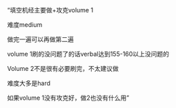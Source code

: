 “填空机经主要做+攻克volume 1

难度medium

做完一遍可以再做第二遍

volume 1刷的没问题了的话verbal达到155-160以上没问题的

Volume 2不是很有必要刷完，不太建议做

难度大多是hard

如果volume 1没有攻克好，做2也没有什么用”

